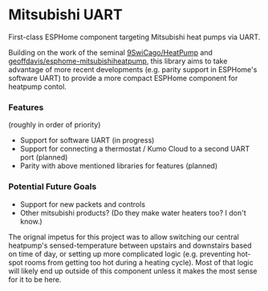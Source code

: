 # Mitsubishi UART
First-class ESPHome component targeting Mitsubishi heat pumps via UART.

Building on the work of the seminal [9SwiCago/HeatPump](https://github.com/SwiCago/HeatPump) and [geoffdavis/esphome-mitsubishiheatpump](https://github.com/geoffdavis/esphome-mitsubishiheatpump), this library aims to take advantage of more recent developments (e.g. parity support in ESPHome's software UART) to provide a more compact ESPHome component for heatpump contol.

### Features
(roughly in order of priority)
- Support for software UART (in progress)
- Support for connecting a thermostat / Kumo Cloud to a second UART port (planned)
- Parity with above mentioned libraries for features (planned)

### Potential Future Goals
- Support for new packets and controls
- Other mitsubishi products? (Do they make water heaters too?  I don't know.)

The orignal impetus for this project was to allow switching our central heatpump's sensed-temperature between upstairs and downstairs based on time of day, or setting up more complicated logic (e.g. preventing hot-spot rooms from getting too hot during a heating cycle).  Most of that logic will likely end up outside of this component unless it makes the most sense for it to be here.
